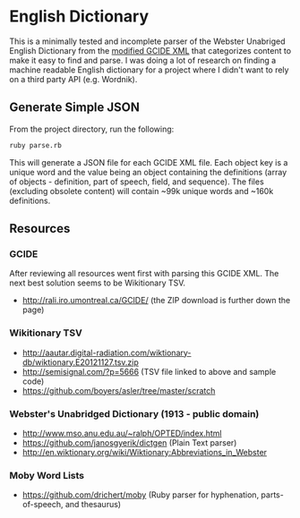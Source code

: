 # English Dictionary

This is a minimally tested and incomplete parser of the Webster Unabriged English Dictionary from the [modified GCIDE XML](http://rali.iro.umontreal.ca/GCIDE/) that categorizes content to make it easy to find and parse. I was doing a lot of research on finding a machine readable English dictionary for a project where I didn't want to rely on a third party API (e.g. Wordnik).

## Generate Simple JSON

From the project directory, run the following:

```sh
ruby parse.rb
```

This will generate a JSON file for each GCIDE XML file. Each object key is a unique word and the value being an object containing the definitions (array of objects - definition, part of speech, field, and sequence). The files (excluding obsolete content) will contain ~99k unique words and ~160k definitions.

## Resources

### GCIDE

After reviewing all resources went first with parsing this GCIDE XML. The next best solution seems to be Wikitionary TSV.

* http://rali.iro.umontreal.ca/GCIDE/ (the ZIP download is further down the page)

### Wikitionary TSV

* http://aautar.digital-radiation.com/wiktionary-db/wiktionary.E20121127.tsv.zip
* http://semisignal.com/?p=5666 (TSV file linked to above and sample code)
* https://github.com/boyers/asler/tree/master/scratch

### Webster's Unabridged Dictionary (1913 - public domain)

* http://www.mso.anu.edu.au/~ralph/OPTED/index.html
* https://github.com/janosgyerik/dictgen (Plain Text parser)
* http://en.wiktionary.org/wiki/Wiktionary:Abbreviations_in_Webster

### Moby Word Lists

* https://github.com/drichert/moby (Ruby parser for hyphenation, parts-of-speech, and thesaurus)
